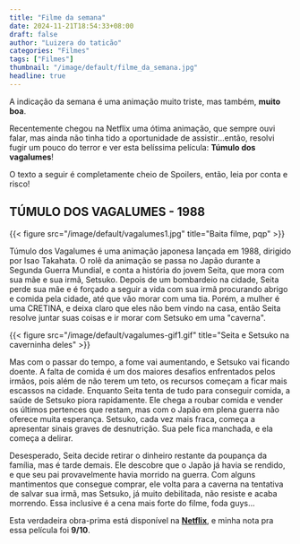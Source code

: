 ```yaml
---
title: "Filme da semana"
date: 2024-11-21T18:54:33+08:00
draft: false
author: "Luizera do taticão"
categories: "Filmes"
tags: ["Filmes"]
thumbnail: "/image/default/filme_da_semana.jpg"
headline: true
---
```

A indicação da semana é uma animação muito triste, mas também, **muito boa**.
<!--more-->

Recentemente chegou na Netflix uma ótima animação, que sempre ouvi falar, mas ainda não tinha tido a oportunidade de assistir...então, resolvi fugir um pouco do terror e ver esta belíssima película: **Túmulo dos vagalumes**!

O texto a seguir é completamente cheio de Spoilers, então, leia por conta e risco!

## TÚMULO DOS VAGALUMES - 1988

{{< figure src="/image/default/vagalumes1.jpg" title="Baita filme, pqp" >}}

Túmulo dos Vagalumes é uma animação japonesa lançada em 1988, dirigido por Isao Takahata. O rolê da animação se passa no Japão durante a Segunda Guerra Mundial, e conta a história do jovem Seita, que mora com sua mãe e sua irmã, Setsuko. Depois de um bombardeio na cidade, Seita perde sua mãe e é forçado a seguir a vida com sua irmã procurando abrigo e comida pela cidade, até que vão morar com uma tia. Porém, a mulher é uma CRETINA, e deixa claro que eles não bem vindo na casa, então Seita resolve juntar suas coisas e ir morar com Setsuko em uma "caverna".

{{< figure src="/image/default/vagalumes-gif1.gif" title="Seita e Setsuko na caverninha deles" >}}

Mas com o passar do tempo, a fome vai aumentando, e Setsuko vai ficando doente. A falta de comida é um dos maiores desafios enfrentados pelos irmãos, pois além de não terem um teto, os recursos começam a ficar mais escassos na cidade. Enquanto Seita tenta de tudo para conseguir comida, a saúde de Setsuko piora rapidamente. Ele chega a roubar comida e vender os últimos pertences que restam, mas com o Japão em plena guerra não oferece muita esperança. Setsuko, cada vez mais fraca, começa a apresentar sinais graves de desnutrição. Sua pele fica manchada, e ela começa a delirar.

Desesperado, Seita decide retirar o dinheiro restante da poupança da família, mas é tarde demais. Ele descobre que o Japão já havia se rendido, e que seu pai provavelmente havia morrido na guerra. Com alguns mantimentos que consegue comprar, ele volta para a caverna na tentativa de salvar sua irmã, mas Setsuko, já muito debilitada, não resiste e acaba morrendo. Essa inclusive é a cena mais forte do filme, foda guys...

Esta verdadeira obra-prima está disponível na **[Netflix](https://www.netflix.com/br/title/557010)**, e minha nota pra essa película foi **9/10**.